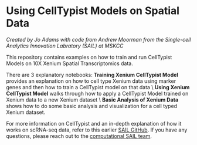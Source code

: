 # Using CellTypist Models on Spatial Data
*Created by Jo Adams with code from Andrew Moorman from the Single-cell Analytics Innovation Labratory (SAIL) at MSKCC* 

This repository contains examples on how to train and run CellTypist Models on 10X Xenium Spatial Transcriptomics data.

There are 3 explanatory notebooks: 
**Training Xenium CellTypist Model** provides an explanation on how to cell type Xenium data using marker genes and then how to train a CellTypist model on that data \\
**Using Xenium CellTypist Model** walks through how to apply a CellTypist Model trained on Xenium data to a new Xenium dataset \\
**Basic Analysis of Xenium Data** shows how to do some basic analysis and visualization for a cell typed Xenium dataset. 

For more information on CellTypist and an in-depth explanation of how it works on scRNA-seq data, refer to this earlier [SAIL GitHub](https://github.com/joadams1/celltypist). If you have any questions, please reach out to the [computational SAIL team](https://sail.mskcc.org/research/computational-research/).  
